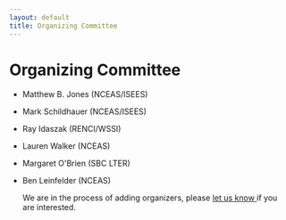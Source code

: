 ```yaml
---
layout: default
title: Organizing Committee
---
```


# Organizing Committee

- Matthew B. Jones (NCEAS/ISEES)
- Mark Schildhauer (NCEAS/ISEES)
- Ray Idaszak (RENCI/WSSI)
- Lauren Walker (NCEAS)
- Margaret O'Brien (SBC LTER)
- Ben Leinfelder (NCEAS)

	We are in the process of adding organizers, please <a href="mailto:codefest@nceas.ucsb.edu">let us know </a> if you are interested. 

